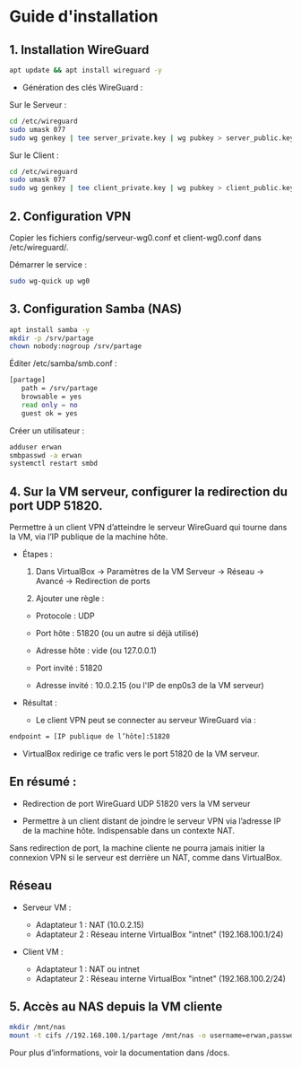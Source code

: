 # Guide d'installation

## 1. Installation WireGuard
```bash
apt update && apt install wireguard -y
```

- Génération des clés WireGuard : 

Sur le Serveur :

```bash
cd /etc/wireguard
sudo umask 077
sudo wg genkey | tee server_private.key | wg pubkey > server_public.key
```

Sur le Client : 

```bash
cd /etc/wireguard
sudo umask 077
sudo wg genkey | tee client_private.key | wg pubkey > client_public.key
```


## 2. Configuration VPN
Copier les fichiers config/serveur-wg0.conf et client-wg0.conf dans /etc/wireguard/.

Démarrer le service :

```bash
sudo wg-quick up wg0
```

## 3. Configuration Samba (NAS)

```bash
apt install samba -y
mkdir -p /srv/partage
chown nobody:nogroup /srv/partage
```

Éditer /etc/samba/smb.conf :

```bash
[partage]
   path = /srv/partage
   browsable = yes
   read only = no
   guest ok = yes
```

Créer un utilisateur :

```bash
adduser erwan
smbpasswd -a erwan
systemctl restart smbd
```
## 4. Sur la VM serveur, configurer la redirection du port UDP 51820.

Permettre à un client VPN d’atteindre le serveur WireGuard qui tourne dans la VM, via l’IP publique de la machine hôte.

- Étapes :
  1. Dans VirtualBox → Paramètres de la VM Serveur → Réseau → Avancé → Redirection de ports

  2. Ajouter une règle :

    - Protocole : UDP

    - Port hôte : 51820 (ou un autre si déjà utilisé)

    - Adresse hôte : vide (ou 127.0.0.1)

    - Port invité : 51820

    - Adresse invité : 10.0.2.15 (ou l'IP de enp0s3 de la VM serveur)

- Résultat :
  - Le client VPN peut se connecter au serveur WireGuard via :

```bash
endpoint = [IP publique de l’hôte]:51820
```

- VirtualBox redirige ce trafic vers le port 51820 de la VM serveur.

## En résumé :
- Redirection de port WireGuard UDP 51820 vers la VM serveur

- Permettre à un client distant de joindre le serveur VPN via l’adresse IP de la machine hôte. Indispensable dans un contexte NAT.

Sans redirection de port, la machine cliente ne pourra jamais initier la connexion VPN si le serveur est derrière un NAT, comme dans VirtualBox.

## Réseau

- Serveur VM :
  - Adaptateur 1 : NAT (10.0.2.15)
  - Adaptateur 2 : Réseau interne VirtualBox "intnet" (192.168.100.1/24)

- Client VM :
  - Adaptateur 1 : NAT ou intnet
  - Adaptateur 2 : Réseau interne VirtualBox "intnet" (192.168.100.2/24)

## 5. Accès au NAS depuis la VM cliente

```bash
mkdir /mnt/nas
mount -t cifs //192.168.100.1/partage /mnt/nas -o username=erwan,password=erwan
```

Pour plus d’informations, voir la documentation dans /docs.




